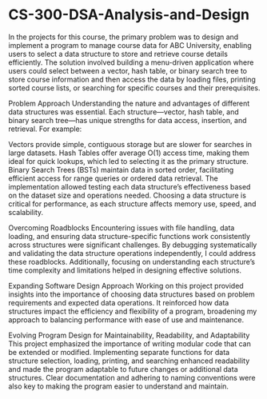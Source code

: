 # CS-300-DSA-Analysis-and-Design

In the projects for this course, the primary problem was to design and implement a program to manage course data for ABC University, enabling users to select a data structure to store and retrieve course details efficiently. The solution involved building a menu-driven application where users could select between a vector, hash table, or binary search tree to store course information and then access the data by loading files, printing sorted course lists, or searching for specific courses and their prerequisites.

Problem Approach
Understanding the nature and advantages of different data structures was essential. Each structure—vector, hash table, and binary search tree—has unique strengths for data access, insertion, and retrieval. For example:

Vectors provide simple, contiguous storage but are slower for searches in large datasets.
Hash Tables offer average O(1) access time, making them ideal for quick lookups, which led to selecting it as the primary structure.
Binary Search Trees (BSTs) maintain data in sorted order, facilitating efficient access for range queries or ordered data retrieval.
The implementation allowed testing each data structure’s effectiveness based on the dataset size and operations needed. Choosing a data structure is critical for performance, as each structure affects memory use, speed, and scalability.

Overcoming Roadblocks
Encountering issues with file handling, data loading, and ensuring data structure-specific functions work consistently across structures were significant challenges. By debugging systematically and validating the data structure operations independently, I could address these roadblocks. Additionally, focusing on understanding each structure’s time complexity and limitations helped in designing effective solutions.

Expanding Software Design Approach
Working on this project provided insights into the importance of choosing data structures based on problem requirements and expected data operations. It reinforced how data structures impact the efficiency and flexibility of a program, broadening my approach to balancing performance with ease of use and maintenance.

Evolving Program Design for Maintainability, Readability, and Adaptability
This project emphasized the importance of writing modular code that can be extended or modified. Implementing separate functions for data structure selection, loading, printing, and searching enhanced readability and made the program adaptable to future changes or additional data structures. Clear documentation and adhering to naming conventions were also key to making the program easier to understand and maintain.
